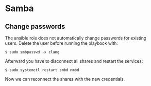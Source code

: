 Samba
=====


Change passwords
----------------

The ansible role does not automatically change passwords for existing users.
Delete the user before running the playbook with:

~~~
$ sudo smbpasswd -x clang
~~~

Afterward you have to disconnect all shares and restart the services:

~~~
$ sudo systemctl restart smbd nmbd
~~~

Now we can reconnect the shares with the new credentials.
